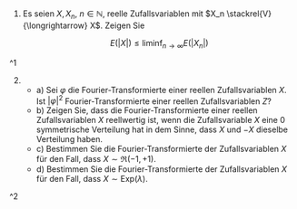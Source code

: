 1. Es seien $X, X_n$, $n \in \mathbb{N}$, reelle Zufallsvariablen mit $X_n \stackrel{V}{\longrightarrow} X$.
	Zeigen Sie
	
	$$
		E(|X|) \le \liminf_{n \to \infty} E(|X_n|)
	$$

^1

2. 
	- a) Sei $\varphi$ die Fourier-Transformierte einer reellen Zufallsvariablen $X$.
		Ist $|\varphi|^2$ Fourier-Transformierte einer reellen Zufallsvariablen $Z$?
	- b) Zeigen Sie, dass die Fourier-Transformierte einer reellen Zufallsvariablen $X$ reellwertig ist, wenn die Zufallsvariable $X$ eine $0$  symmetrische Verteilung hat in dem Sinne, dass $X$ und $-X$ dieselbe Verteilung haben.
	- c) Bestimmen Sie die Fourier-Transformierte der Zufallsvariablen $X$ für den Fall, dass $X \sim \mathfrak{R}(-1, +1)$.
	- d) Bestimmen Sie die Fourier-Transformierte der Zufallsvariablen $X$ für den Fall, dass $X \sim \text{Exp}(\lambda)$.

^2